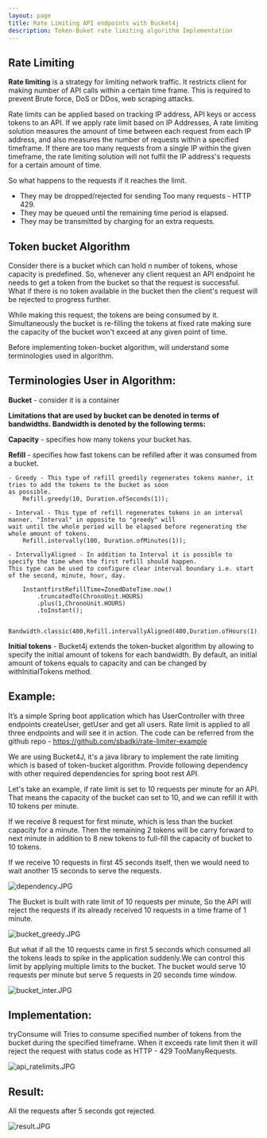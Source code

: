```yaml
---
layout: page
title: Rate Limiting API endpoints with Bucket4j
description: Token-Buket rate limiting algorithm Implementation
---
```


## Rate Limiting 

**Rate limiting** is a strategy for limiting network traffic. It restricts client for making number of API calls within 
a certain time frame. This is required to prevent Brute force, DoS or DDos, web scraping attacks.

Rate limits can be applied based on tracking IP address, API keys or access tokens to an API. If we apply rate limit
based on IP Addresses, A rate limiting solution measures the amount of time between each request from each IP address,
and also measures the number of requests within a specified timeframe. If there are too many requests from a single IP
within the given timeframe, the rate limiting solution will not fulfil the IP address's requests for a certain amount
of time. 

So what happens to the requests if it reaches the limit.

- They may be dropped/rejected for sending Too many requests - HTTP 429.
- They may be queued until the remaining time period is elapsed.
- They may be transmitted by charging for an extra requests. 

## Token bucket Algorithm

Consider there is a bucket which can hold n number of tokens, whose capacity is predefined. So, whenever any client 
request an API endpoint he needs to get a token from the bucket so that the request is successful. What if there is no 
token available in the bucket then the client's request will be rejected to progress further.

While making this request, the tokens are being consumed by it. Simultaneously the bucket is re-filling the tokens at 
fixed rate making sure the capacity of the bucket won't exceed at any given point of time.

Before implementing token-bucket algorithm, will understand some terminologies used in algorithm.

## Terminologies User in Algorithm: 

**Bucket** - consider it is a container

**Limitations that are used by bucket can be denoted in terms of bandwidths. Bandwidth is denoted by the following terms:**

**Capacity** - specifies how many tokens your bucket has.

**Refill** - specifies how fast tokens can be refilled after it was consumed from a bucket.

	- Greedy - This type of refill greedily regenerates tokens manner, it tries to add the tokens to the bucket as soon
    as possible.
		Refill.greedy(10, Duration.ofSeconds(1));
	
	- Interval - This type of refill regenerates tokens in an interval manner. "Interval" in opposite to "greedy" will 
    wait until the whole period will be elapsed before regenerating the whole amount of tokens.
		Refill.intervally(100, Duration.ofMinutes(1));
	
	- IntervallyAligned - In addition to Interval it is possible to specify the time when the first refill should happen.
    This type can be used to configure clear interval boundary i.e. start of the second, minute, hour, day. 
	
		InstantfirstRefillTime=ZonedDateTime.now()
			.truncatedTo(ChronoUnit.HOURS)
			.plus(1,ChronoUnit.HOURS)
			.toInstant();
		
		Bandwidth.classic(400,Refill.intervallyAligned(400,Duration.ofHours(1),firstRefillTime,true));
	
**Initial tokens** - Bucket4j extends the token-bucket algorithm by allowing to specify the initial amount of tokens for 
each bandwidth. By default, an initial amount of tokens equals to capacity and can be changed by withInitialTokens method. 

## Example:

It’s a simple Spring boot application which has UserController with three endpoints createUser, getUser and get all users. 
Rate limit is applied to all three endpoints and will see it in action.  The code can be referred from the 
github repo - https://github.com/sbadki/rate-limiter-example

We are using Bucket4J, it's a java library to implement the rate limiting which is based of token-bucket algorithm.
Provide following dependency with other required dependencies for spring boot rest API.

Let's take an example, if rate limit is set to 10 requests per minute for an API. That means the capacity of the bucket
can set to 10, and we can refill it with 10 tokens per minute.

If we receive 8 request for first minute, which is less than the bucket capacity for a minute. Then the remaining 2
tokens will be carry forward to next minute in addition to 8 new tokens to full-fill the capacity of bucket to 10 tokens.

If we receive 10 requests in first 45 seconds itself, then we would need to wait another 15 seconds to serve the requests.
 

![dependency.JPG](https://sbadki.github.io/applicationsecurity/images/ratelimit/dependency.JPG)


The Bucket is built with rate limit of 10 requests per minute, So the API will reject the requests if its already received 
10 requests in a time frame of 1 minute.

![bucket_greedy.JPG](https://sbadki.github.io/applicationsecurity/images/ratelimit/bucket_greedy.JPG)


But what if all the 10 requests came in first 5 seconds which consumed all the tokens leads to spike in the application
suddenly.We can control this limit by applying multiple limits to the bucket. The bucket would serve 10 requests per 
minute but serve 5 requests in 20 seconds time window.

![bucket_inter.JPG](https://sbadki.github.io/applicationsecurity/images/ratelimit/bucket_inter.JPG)


## Implementation:

tryConsume will Tries to consume specified number of tokens from the bucket during the specified timeframe.
When it exceeds rate limit then it will reject the request with status code as HTTP - 429 TooManyRequests. 

![api_ratelimits.JPG](https://sbadki.github.io/applicationsecurity/images/ratelimit/api_ratelimits.JPG)


## Result:

All the requests after 5 seconds got rejected.


![result.JPG](https://sbadki.github.io/applicationsecurity/images/ratelimit/result.JPG)

